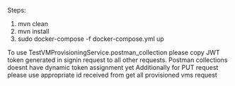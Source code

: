 Steps:
1. mvn clean
2. mvn install
3. sudo docker-compose -f docker-compose.yml up

To use TestVMProvisioningService.postman_collection please copy JWT token generated in signin request to all other requests. Postman collections doesnt have dynamic token assignment yet
Additionally for PUT request please use appropriate id received from get all provisioned vms request
